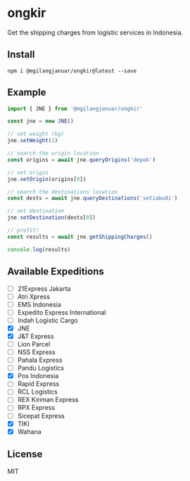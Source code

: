 # ongkir

Get the shipping charges from logistic services in Indonesia.

## Install

```shell
npm i @mgilangjanuar/ongkir@latest --save
```

## Example

```typescript
import { JNE } from '@mgilangjanuar/ongkir'

const jne = new JNE()

// set weight (kg)
jne.setWeight(1)

// search the origin location
const origins = await jne.queryOrigins('depok')

// set origin
jne.setOrigin(origins[0])

// search the destinations location
const dests = await jne.queryDestinations('setiabudi')

// set destination
jne.setDestination(dests[0])

// profit!
const results = await jne.getShippingCharges()

console.log(results)
```

## Available Expeditions

- [ ] 21Express Jakarta
- [ ] Atri Xpress
- [ ] EMS Indonesia
- [ ] Expedito Express International
- [ ] Indah Logistic Cargo
- [x] JNE
- [x] J&T Express
- [ ] Lion Parcel
- [ ] NSS Express
- [ ] Pahala Express
- [ ] Pandu Logistics
- [x] Pos Indonesia
- [ ] Rapid Express
- [ ] RCL Logistics
- [ ] REX Kiriman Express
- [ ] RPX Express
- [ ] Sicepat Express
- [x] TIKI
- [x] Wahana

## License

MIT
